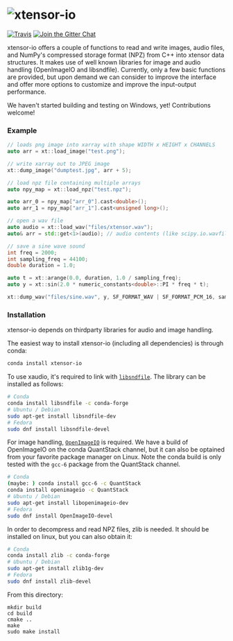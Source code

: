 # ![xtensor-io](http://quantstack.net/assets/images/xtensor-io.svg)

[![Travis](https://travis-ci.org/QuantStack/xtensor-io.svg?branch=master)](https://travis-ci.org/QuantStack/xtensor-io)
[![Join the Gitter Chat](https://badges.gitter.im/Join%20Chat.svg)](https://gitter.im/QuantStack/Lobby?utm_source=badge&utm_medium=badge&utm_campaign=pr-badge&utm_content=badge)


xtensor-io offers a couple of functions to read and write images, audio files, and
NumPy's compressed storage format (NPZ) from C++ into xtensor data structures.
It makes use of well known libraries for image and audio handling (OpenImageIO and libsndfile).
Currently, only a few basic functions are provided, but upon demand we can consider to
improve the interface and offer more options to customize and improve the input-output
performance.

We haven't started building and testing on Windows, yet! Contributions welcome!

### Example

```cpp
// loads png image into xarray with shape WIDTH x HEIGHT x CHANNELS
auto arr = xt::load_image("test.png");

// write xarray out to JPEG image
xt::dump_image("dumptest.jpg", arr + 5);

// load npz file containing multiple arrays
auto npy_map = xt::load_npz("test.npz");

auto arr_0 = npy_map["arr_0"].cast<double>();
auto arr_1 = npy_map["arr_1"].cast<unsigned long>();

// open a wav file
auto audio = xt::load_wav("files/xtensor.wav");
auto& arr = std::get<1>(audio); // audio contents (like scipy.io.wavfile results)

// save a sine wave sound
int freq = 2000;
int sampling_freq = 44100;
double duration = 1.0;

auto t = xt::arange(0.0, duration, 1.0 / sampling_freq);
auto y = xt::sin(2.0 * numeric_constants<double>::PI * freq * t);

xt::dump_wav("files/sine.wav", y, SF_FORMAT_WAV | SF_FORMAT_PCM_16, sampling_freq);
```

### Installation

xtensor-io depends on thirdparty libraries for audio and image handling.

The easiest way to install xtensor-io (including all dependencies) is through conda:

```bash
conda install xtensor-io
```

To use xaudio, it's required to link with [`libsndfile`](http://www.mega-nerd.com/libsndfile/).
The library can be installed as follows:

```bash
# Conda
conda install libsndfile -c conda-forge
# Ubuntu / Debian
sudo apt-get install libsndfile-dev
# Fedora
sudo dnf install libsndfile-devel
```

For image handling, [`OpenImageIO`](http://openimageio.org/) is required.
We have a build of OpenImageIO on the conda QuantStack channel, but it can also
be optained from your favorite package manager on Linux. Note the conda build
is only tested with the `gcc-6` package from the QuantStack channel.

```bash
# Conda
(maybe: ) conda install gcc-6 -c QuantStack
conda install openimageio -c QuantStack
# Ubuntu / Debian
sudo apt-get install libopenimageio-dev
# Fedora
sudo dnf install OpenImageIO-devel
```

In order to decompress and read NPZ files, zlib is needed. It should be installed
on linux, but you can also obtain it:

```bash
# Conda
conda install zlib -c conda-forge
# Ubuntu / Debian
sudo apt-get install zlib1g-dev
# Fedora
sudo dnf install zlib-devel
```

From this directory:

```
mkdir build
cd build
cmake ..
make
sudo make install
```
